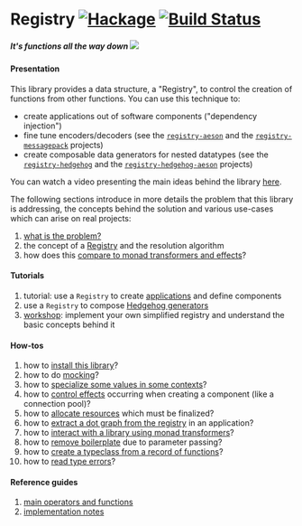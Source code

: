 # Registry [![Hackage](https://img.shields.io/hackage/v/registry.svg)](https://hackage.haskell.org/package/registry) [![Build Status](https://github.com/etorreborre/registry/workflows/CI/badge.svg)](https://github.com/etorreborre/registry/actions)

##### *It's functions all the way down* <img src="https://raw.githubusercontent.com/etorreborre/registry/main/doc/images/unboxed-bottomup.jpg" border="0"/>

#### Presentation

This library provides a data structure, a "Registry", to control the creation of functions from other functions. You can use this technique to:

 - create applications out of software components ("dependency injection")
 - fine tune encoders/decoders (see the [`registry-aeson`][registry-aeson] and the [`registry-messagepack`][registry-messagepack] projects)
 - create composable data generators for nested datatypes (see the [`registry-hedgehog`][registry-hedgehog] and the [`registry-hedgehog-aeson`][registry-hedgehog-aeson] projects)

You can watch a video presenting the main ideas behind the library [here](https://www.youtube.com/watch?v=xKgII4ggo-4).

The following sections introduce in more details the problem that this library is addressing, the concepts behind the solution and various use-cases which can arise on real projects:

 1. [what is the problem?][motivation]
 2. the concept of a [Registry][registry] and the resolution algorithm
 3. how does this [compare to monad transformers and effects](https://github.com/etorreborre/effects)?

#### Tutorials

 1. tutorial: use a `Registry` to create [applications][tutorial] and define components
 1. use a `Registry` to compose [Hedgehog generators][generators]
 1. [workshop][workshop]: implement your own simplified registry and understand the basic concepts behind it

#### How-tos

 1. how to [install this library][install]?
 1. how to do [mocking][mocking]?
 1. how to [specialize some values in some contexts][specialize]?
 1. how to [control effects][caching] occurring when creating a component (like a connection pool)?
 1. how to [allocate resources][resources] which must be finalized?
 1. how to [extract a dot graph from the registry][dot] in an application?
 1. how to [interact with a library using monad transformers](https://github.com/etorreborre/registry/blob/master/test/Test/Data/Registry/MonadRandomSpec.hs)?
 1. how to [remove boilerplate][boilerplate] due to parameter passing?
 1. how to [create a typeclass from a record of functions][typeclass]?
 1. how to [read type errors][errors]?

#### Reference guides

 1. [main operators and functions][reference]
 1. [implementation notes][implementation]


[motivation]: http://github.com/etorreborre/registry/blob/main/doc/motivation.md
[registry]: http://github.com/etorreborre/registry/blob/main/doc/registry.md
[tutorial]: http://github.com/etorreborre/registry/blob/main/doc/tutorial.md
[applications]: http://github.com/etorreborre/registry/blob/main/doc/applications.md
[mocking]: http://github.com/etorreborre/registry/blob/main/doc/applications.md#integration
[install]: http://github.com/etorreborre/registry/blob/main/doc/install.md
[specialize]: http://github.com/etorreborre/registry/blob/main/doc/applications.md#context-dependent-configurations
[caching]: http://github.com/etorreborre/registry/blob/main/doc/applications.md#caching
[resources]: http://github.com/etorreborre/registry/blob/main/doc/applications.md#resources
[dot]: http://github.com/etorreborre/registry/blob/main/doc/dot.md
[boilerplate]: http://github.com/etorreborre/registry/blob/main/doc/boilerplate.md
[typeclass]: http://github.com/etorreborre/registry/blob/main/doc/typeclass.md
[generators]: http://github.com/etorreborre/registry-hedgehog/blob/main/doc/tutorial.md
[registry-hedgehog]: http://github.com/etorreborre/registry-hedgehog
[registry-messagepack]: http://github.com/etorreborre/registry-messagepack
[registry-aeson]: http://github.com/etorreborre/registry-aeson
[registry-hedgehog-aeson]: http://github.com/etorreborre/registry-hedgehog-aeson
[reference]: http://github.com/etorreborre/registry/blob/main/doc/reference.md
[implementation]: http://github.com/etorreborre/registry/blob/main/doc/implementation.md
[errors]: http://github.com/etorreborre/registry/blob/main/doc/errors.md
[workshop]: https://github.com/etorreborre/registry-workshop
